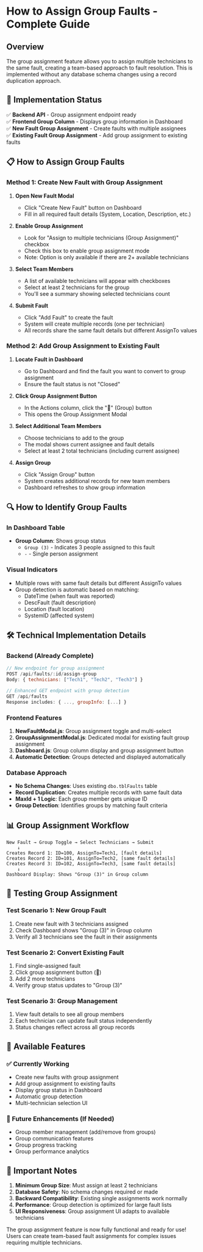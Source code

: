 # How to Assign Group Faults - Complete Guide

## Overview

The group assignment feature allows you to assign multiple technicians to the same fault, creating a team-based approach to fault resolution. This is implemented without any database schema changes using a record duplication approach.

## 🔧 Implementation Status

✅ **Backend API** - Group assignment endpoint ready  
✅ **Frontend Group Column** - Displays group information in Dashboard  
✅ **New Fault Group Assignment** - Create faults with multiple assignees  
✅ **Existing Fault Group Assignment** - Add group assignment to existing faults

## 📋 How to Assign Group Faults

### Method 1: Create New Fault with Group Assignment

1. **Open New Fault Modal**

   - Click "Create New Fault" button on Dashboard
   - Fill in all required fault details (System, Location, Description, etc.)

2. **Enable Group Assignment**

   - Look for "Assign to multiple technicians (Group Assignment)" checkbox
   - Check this box to enable group assignment mode
   - Note: Option is only available if there are 2+ available technicians

3. **Select Team Members**

   - A list of available technicians will appear with checkboxes
   - Select at least 2 technicians for the group
   - You'll see a summary showing selected technicians count

4. **Submit Fault**
   - Click "Add Fault" to create the fault
   - System will create multiple records (one per technician)
   - All records share the same fault details but different AssignTo values

### Method 2: Add Group Assignment to Existing Fault

1. **Locate Fault in Dashboard**

   - Go to Dashboard and find the fault you want to convert to group assignment
   - Ensure the fault status is not "Closed"

2. **Click Group Assignment Button**

   - In the Actions column, click the "👥" (Group) button
   - This opens the Group Assignment Modal

3. **Select Additional Team Members**

   - Choose technicians to add to the group
   - The modal shows current assignee and fault details
   - Select at least 2 total technicians (including current assignee)

4. **Assign Group**
   - Click "Assign Group" button
   - System creates additional records for new team members
   - Dashboard refreshes to show group information

## 🔍 How to Identify Group Faults

### In Dashboard Table

- **Group Column**: Shows group status
  - `Group (3)` - Indicates 3 people assigned to this fault
  - `-` - Single person assignment

### Visual Indicators

- Multiple rows with same fault details but different AssignTo values
- Group detection is automatic based on matching:
  - DateTime (when fault was reported)
  - DescFault (fault description)
  - Location (fault location)
  - SystemID (affected system)

## 🛠 Technical Implementation Details

### Backend (Already Complete)

```javascript
// New endpoint for group assignment
POST /api/faults/:id/assign-group
Body: { technicians: ["Tech1", "Tech2", "Tech3"] }

// Enhanced GET endpoint with group detection
GET /api/faults
Response includes: { ..., groupInfo: [...] }
```

### Frontend Features

1. **NewFaultModal.js**: Group assignment toggle and multi-select
2. **GroupAssignmentModal.js**: Dedicated modal for existing fault group assignment
3. **Dashboard.js**: Group column display and group assignment button
4. **Automatic Detection**: Groups detected and displayed automatically

### Database Approach

- **No Schema Changes**: Uses existing `dbo.tblFaults` table
- **Record Duplication**: Creates multiple records with same fault data
- **MaxId + 1 Logic**: Each group member gets unique ID
- **Group Detection**: Identifies groups by matching fault criteria

## 📊 Group Assignment Workflow

```
New Fault → Group Toggle → Select Technicians → Submit
    ↓
Creates Record 1: ID=100, AssignTo=Tech1, [fault details]
Creates Record 2: ID=101, AssignTo=Tech2, [same fault details]
Creates Record 3: ID=102, AssignTo=Tech3, [same fault details]
    ↓
Dashboard Display: Shows "Group (3)" in Group column
```

## 🚀 Testing Group Assignment

### Test Scenario 1: New Group Fault

1. Create new fault with 3 technicians assigned
2. Check Dashboard shows "Group (3)" in Group column
3. Verify all 3 technicians see the fault in their assignments

### Test Scenario 2: Convert Existing Fault

1. Find single-assigned fault
2. Click group assignment button (👥)
3. Add 2 more technicians
4. Verify group status updates to "Group (3)"

### Test Scenario 3: Group Management

1. View fault details to see all group members
2. Each technician can update fault status independently
3. Status changes reflect across all group records

## 🔧 Available Features

### ✅ Currently Working

- Create new faults with group assignment
- Add group assignment to existing faults
- Display group status in Dashboard
- Automatic group detection
- Multi-technician selection UI

### 🚀 Future Enhancements (If Needed)

- Group member management (add/remove from groups)
- Group communication features
- Group progress tracking
- Group performance analytics

## 📝 Important Notes

1. **Minimum Group Size**: Must assign at least 2 technicians
2. **Database Safety**: No schema changes required or made
3. **Backward Compatibility**: Existing single assignments work normally
4. **Performance**: Group detection is optimized for large fault lists
5. **UI Responsiveness**: Group assignment UI adapts to available technicians

The group assignment feature is now fully functional and ready for use! Users can create team-based fault assignments for complex issues requiring multiple technicians.

